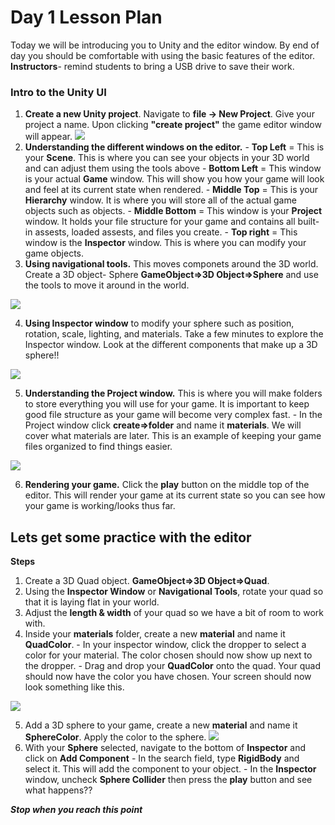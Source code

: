 # Day 1 Lesson Plan

Today we will be introducing you to Unity and the editor window. By end of day you should be comfortable with using the basic features of the editor. **Instructors**- remind students to bring a USB drive to save their work.

### Intro to the Unity UI
  1.  **Create a new Unity project**. Navigate to **file -> New Project**. Give your project a name. Upon clicking **"create project"** the game editor window will appear.
  ![](https://github.com/junior-devleague/spring-break-unity/blob/master/Day1/Screenshots/editor.png)
  2. **Understanding the different windows on the editor.**
    - **Top Left** = This is your **Scene**. This is where you can see your objects in your 3D world and can adjust them using the tools above
    - **Bottom Left** = This window is your actual **Game** window. This will show you how your game will look and feel at its current state when rendered.
    - **Middle Top** = This is your **Hierarchy** window. It is where you will store all of the actual game objects such as objects.
    - **Middle Bottom** = This window is your **Project** window. It holds your file structure for your game and contains all built-in assests, loaded assests, and files you create.
    - **Top right** = This window is the **Inspector** window. This is where you can modify your game objects.
   3. **Using navigational tools.** This moves componets around the 3D world. Create a 3D object- Sphere **GameObject=>3D Object=>Sphere** and use the tools to move it around in the world.
   
   ![](http://i.imgur.com/WJa2Sdk.png)
   
   4. **Using Inspector window**  to modify your sphere such as position, rotation, scale, lighting, and materials. Take a few minutes to explore the Inspector window. Look at the different components that make up a 3D sphere!!
   
   ![](http://i.imgur.com/a84WD03.png)
   
   5. **Understanding the Project window.** This is where you will make folders to store everything you will use for your game. It is important to keep good file structure as your game will become very complex fast.
    - In the Project window click **create=>folder** and name it **materials**. We will cover what materials are later. This is an example of keeping your game files organized to find things easier.

  ![](http://i.imgur.com/E4vQMlt.png)
  
  6. **Rendering your game.** Click the **play** button on the middle top of the editor. This will render your game at its current state so you can see how your game is working/looks thus far.
  
  ## Lets get some practice with the editor
  
  **Steps**
  1. Create a 3D Quad object. **GameObject=>3D Object=>Quad**.
  2. Using the **Inspector Window** or **Navigational Tools**, rotate your quad so that it is laying flat in your world.
  3. Adjust the **length & width** of your quad so we have a bit of room to work with.
  4. Inside your **materials** folder, create a new **material** and name it **QuadColor**. 
    - In your inspector window, click the dropper to select a color for your material. The color chosen should now show up next to the dropper.
    - Drag and drop your **QuadColor** onto the quad. Your quad should now have the color you have chosen. Your screen should now look something like this.
    
![](http://i.imgur.com/zSDnK9I.png)

  5. Add a 3D sphere to your game, create a new **material** and name it **SphereColor**. Apply the color to the sphere.
  ![](http://i.imgur.com/JqGuox9.png)
  6. With your **Sphere** selected, navigate to the bottom of **Inspector** and click on **Add Component**
    - In the search field, type **RigidBody** and select it. This will add the component to your object.
    - In the **Inspector** window, uncheck **Sphere Collider** then press the **play** button and see what happens??
    
  ***Stop when you reach this point***  
    
